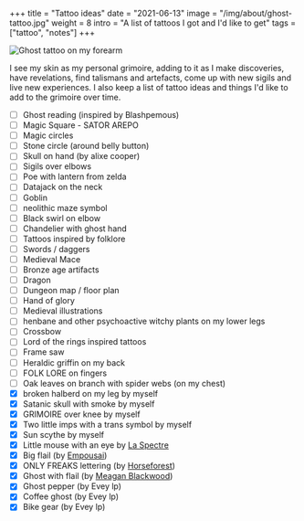 +++
title = "Tattoo ideas"
date = "2021-06-13"
image = "/img/about/ghost-tattoo.jpg"
weight = 8
intro = "A list of tattoos I got and I'd like to get"
tags = ["tattoo", "notes"]
+++

![Ghost tattoo on my forearm](/img/about/ghost-tattoo.jpg)

I see my skin as my personal grimoire, adding to it as I make discoveries, have revelations, find talismans and artefacts, come up with new sigils and live new experiences. I also keep a list of tattoo ideas and things I'd like to add to the grimoire over time.

<div class="checklist">

- [ ] Ghost reading (inspired by Blashpemous)
- [ ] Magic Square - SATOR AREPO
- [ ] Magic circles
- [ ] Stone circle (around belly button)
- [ ] Skull on hand (by alixe cooper)
- [ ] Sigils over elbows
- [ ] Poe with lantern from zelda
- [ ] Datajack on the neck
- [ ] Goblin
- [ ] neolithic maze symbol
- [ ] Black swirl on elbow
- [ ] Chandelier with ghost hand
- [ ] Tattoos inspired by folklore
- [ ] Swords / daggers
- [ ] Medieval Mace
- [ ] Bronze age artifacts
- [ ] Dragon
- [ ] Dungeon map / floor plan
- [ ] Hand of glory
- [ ] Medieval illustrations
- [ ] henbane and other psychoactive witchy plants on my lower legs
- [ ] Crossbow
- [ ] Lord of the rings inspired tattoos
- [ ] Frame saw
- [ ] Heraldic griffin on my back
- [ ] FOLK LORE on fingers
- [ ] Oak leaves on branch with spider webs (on my chest)
- [x] broken halberd on my leg by myself
- [x] Satanic skull with smoke by myself
- [x] GRIMOIRE over knee by myself
- [x] Two little imps with a trans symbol by myself
- [x] Sun scythe by myself
- [x] Little mouse with an eye by [La Spectre](https://www.instagram.com/la.spectre/)
- [x] Big flail (by [Empousai](https://www.instagram.com/_empousai_/))
- [x] ONLY FREAKS lettering (by [Horseforest](https://www.instagram.com/horseforest/))
- [x] Ghost with flail (by [Meagan Blackwood](https://www.instagram.com/baroquebabetattoos/))
- [x] Ghost pepper (by Evey lp)
- [x] Coffee ghost (by Evey lp)
- [x] Bike gear (by Evey lp)

</div>

